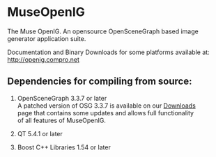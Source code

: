 # MuseOpenIG
The Muse OpenIG.  An opensource OpenSceneGraph based image generator application suite.

Documentation and Binary Downloads for some platforms available at: http://openig.compro.net

Dependencies for compiling from source:
--------------------------------------
1.  OpenSceneGraph 3.3.7 or later<br />
    A patched version of OSG 3.3.7 is available on our <a href="http://openig.compro.net/download-openig.html">Downloads</a><br />
    page that contains some updates and allows full functionality<br />
    of all features of MuseOpenIG.<br />

2.  QT 5.4.1 or later
3.  Boost C++ Libraries 1.54 or later
